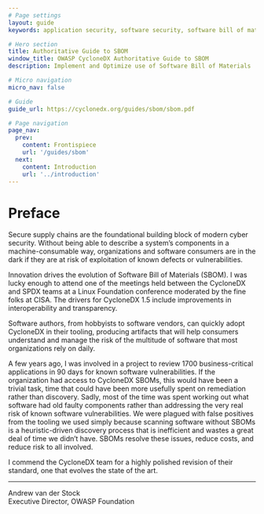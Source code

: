 ```yaml
---
# Page settings
layout: guide
keywords: application security, software security, software bill of material, SBOM, BOM, open source, supply chain, specification, spdx, license, package url, purl, cpe

# Hero section
title: Authoritative Guide to SBOM
window_title: OWASP CycloneDX Authoritative Guide to SBOM
description: Implement and Optimize use of Software Bill of Materials

# Micro navigation
micro_nav: false

# Guide
guide_url: https://cyclonedx.org/guides/sbom/sbom.pdf

# Page navigation
page_nav:
  prev:
    content: Frontispiece
    url: '/guides/sbom'
  next:
    content: Introduction
    url: '../introduction'
---
```


# Preface

Secure supply chains are the foundational building block of modern cyber security. Without being able to describe a system’s components in a machine-consumable way, organizations and software consumers are in the dark if they are at risk of exploitation of known defects or vulnerabilities.

Innovation drives the evolution of Software Bill of Materials (SBOM). I was lucky enough to attend one of the meetings held between the CycloneDX and SPDX teams at a Linux Foundation conference moderated by the fine folks at CISA. The drivers for CycloneDX 1.5 include improvements in interoperability and transparency.

Software authors, from hobbyists to software vendors, can quickly adopt CycloneDX in their tooling, producing artifacts that will help consumers understand and manage the risk of the multitude of software that most organizations rely on daily.

A few years ago, I was involved in a project to review 1700 business-critical applications in 90 days for known software vulnerabilities. If the organization had access to CycloneDX SBOMs, this would have been a trivial task, time that could have been more usefully spent on remediation rather than discovery. Sadly, most of the time was spent working out what software had old faulty components rather than addressing the very real risk of known software vulnerabilities. We were plagued with false positives from the tooling we used simply because scanning software without SBOMs is a heuristic-driven discovery process that is inefficient and wastes a great deal of time we didn’t have. SBOMs resolve these issues, reduce costs, and reduce risk to all involved.

I commend the CycloneDX team for a highly polished revision of their standard, one that evolves the state of the art.

---

Andrew van der Stock  
Executive Director, OWASP Foundation

<div style="page-break-after: always; visibility: hidden">
\newpage
</div>
